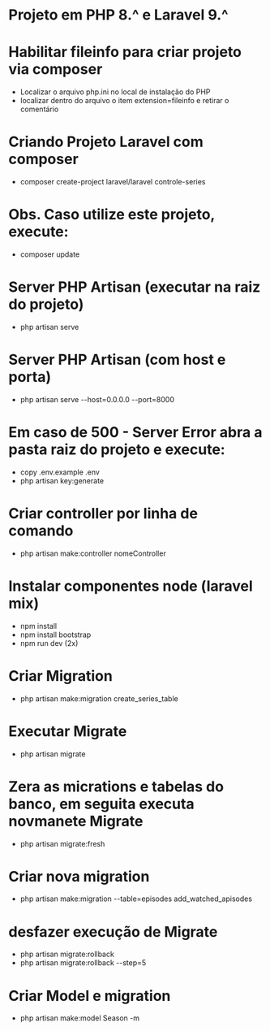 # Projeto em PHP 8.^ e Laravel 9.^

# Habilitar fileinfo para criar projeto via composer
- Localizar o arquivo php.ini no local de instalação do PHP
- localizar dentro do arquivo o item extension=fileinfo e retirar o comentário

# Criando Projeto Laravel com composer
- composer create-project laravel/laravel controle-series

# Obs. Caso utilize este projeto, execute:
- composer update

# Server PHP Artisan (executar na raiz do projeto)
- php artisan serve

# Server PHP Artisan (com host e porta)
- php artisan serve --host=0.0.0.0 --port=8000


# Em caso de 500 - Server Error abra a pasta raiz do projeto e execute:
- copy .env.example .env
- php artisan key:generate


# Criar controller por linha de comando
- php artisan make:controller nomeController

# Instalar componentes node (laravel mix)
- npm install
- npm install bootstrap
- npm run dev (2x)

# Criar Migration
- php artisan make:migration create_series_table

# Executar Migrate
- php artisan migrate

# Zera as micrations e tabelas do banco, em seguita executa novmanete Migrate
- php artisan migrate:fresh

# Criar nova migration
- php artisan make:migration --table=episodes add_watched_apisodes

# desfazer execução de Migrate
- php artisan migrate:rollback
- php artisan migrate:rollback --step=5

# Criar Model e migration
- php artisan make:model Season -m